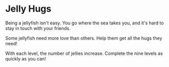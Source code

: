 Jelly Hugs
============

Being a jellyfish isn't easy. You go where the sea takes you, and it's hard to stay in touch with your friends.

Some jellyfish need more love than others. Help them get all the hugs they need!

With each level, the number of jellies increase. Complete the nine levels as quickly as you can! 

